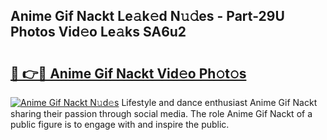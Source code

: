 ## Anime Gif Nackt Le𝚊k𝚎d N𝚞𝚍es - Part-29U Photos Vid𝚎o Le𝚊ks SA6u2

# <h2><a href="http://fb3xk1.evod.top/?m=Anime+Gif+Nackt">🔗 👉🔴 Anime Gif Nackt Vid𝚎o Ph𝚘t𝚘s</a></h2>

[![Anime Gif Nackt N𝚞d𝚎s](https://i.imgur.com/8V9OHl7.gif)](http://fb3xk1.evod.top/?m=Anime+Gif+Nackt)
Lifestyle and dance enthusiast Anime Gif Nackt sharing their passion through social media. The role Anime Gif Nackt of a public figure is to engage with and inspire the public. 
